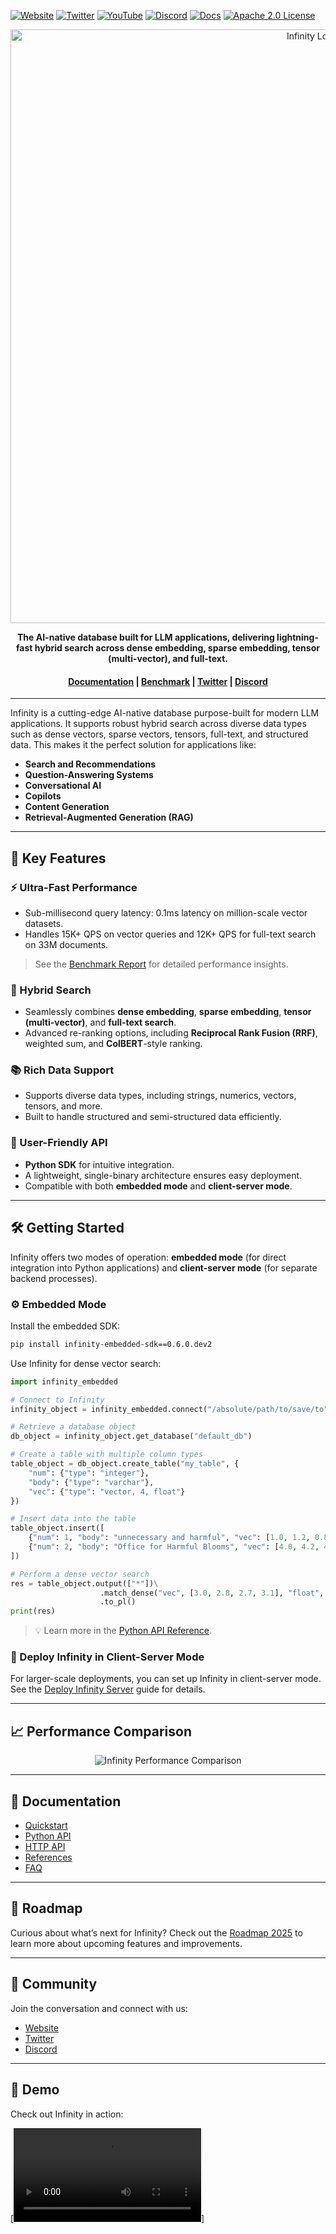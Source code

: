 [![Website](https://img.shields.io/website?up_message=AVAILABLE&down_message=DOWN&url=https%3A%2F%2Finfinities.pro&style=for-the-badge)](https://infinities.pro)
[![Twitter](https://img.shields.io/badge/Twitter-blue?style=for-the-badge&logo=twitter)](https://x.com/infinities_pro)
[![YouTube](https://img.shields.io/badge/YouTube-red?style=for-the-badge&logo=youtube)](https://www.youtube.com/@infinities-pro)
[![Discord](https://img.shields.io/badge/Discord-7289DA?style=for-the-badge&logo=discord&logoColor=white)](https://discord.gg/jEfRUwEYEV)
[![Docs](https://img.shields.io/badge/Docs-Documentation-green?style=for-the-badge)](https://docs.infinities.pro)
[![Apache 2.0 License](https://img.shields.io/badge/license-Apache%202.0-blueviolet?style=for-the-badge)](https://www.apache.org/licenses/LICENSE-2.0)


<div align="center">
  <img width="950" src="assets/logo2.jpg" alt="Infinity Logo"/>
</div>

<p align="center">
  <b>The AI-native database built for LLM applications, delivering lightning-fast hybrid search across dense embedding, sparse embedding, tensor (multi-vector), and full-text.</b>
</p>

<h4 align="center">
  <a href="https://docs.infinities.pro">Documentation</a> |
  <a href="https://docs.infinities.pro/benchmark">Benchmark</a> |
  <a href="https://x.com/infinities_pro">Twitter</a> |
  <a href="https://discord.gg/jEfRUwEYEV">Discord</a>
</h4>

---

Infinity is a cutting-edge AI-native database purpose-built for modern LLM applications. It supports robust hybrid search across diverse data types such as dense vectors, sparse vectors, tensors, full-text, and structured data. This makes it the perfect solution for applications like:

- **Search and Recommendations**
- **Question-Answering Systems**
- **Conversational AI**
- **Copilots**
- **Content Generation**
- **Retrieval-Augmented Generation (RAG)**

---

## 🚀 Key Features

### ⚡ Ultra-Fast Performance
- Sub-millisecond query latency: 0.1ms latency on million-scale vector datasets.
- Handles 15K+ QPS on vector queries and 12K+ QPS for full-text search on 33M documents.

> See the [Benchmark Report](https://docs.infinities.pro/benchmark) for detailed performance insights.

### 🔎 Hybrid Search
- Seamlessly combines **dense embedding**, **sparse embedding**, **tensor (multi-vector)**, and **full-text search**.
- Advanced re-ranking options, including **Reciprocal Rank Fusion (RRF)**, weighted sum, and **ColBERT**-style ranking.

### 📚 Rich Data Support
- Supports diverse data types, including strings, numerics, vectors, tensors, and more.
- Built to handle structured and semi-structured data efficiently.

### 🎯 User-Friendly API
- **Python SDK** for intuitive integration.
- A lightweight, single-binary architecture ensures easy deployment.
- Compatible with both **embedded mode** and **client-server mode**.

---

## 🛠 Getting Started

Infinity offers two modes of operation: **embedded mode** (for direct integration into Python applications) and **client-server mode** (for separate backend processes).

### ⚙ Embedded Mode

Install the embedded SDK:
```bash
pip install infinity-embedded-sdk==0.6.0.dev2
```

Use Infinity for dense vector search:
```python
import infinity_embedded

# Connect to Infinity
infinity_object = infinity_embedded.connect("/absolute/path/to/save/to")

# Retrieve a database object
db_object = infinity_object.get_database("default_db")

# Create a table with multiple column types
table_object = db_object.create_table("my_table", {
    "num": {"type": "integer"},
    "body": {"type": "varchar"},
    "vec": {"type": "vector, 4, float"}
})

# Insert data into the table
table_object.insert([
    {"num": 1, "body": "unnecessary and harmful", "vec": [1.0, 1.2, 0.8, 0.9]},
    {"num": 2, "body": "Office for Harmful Blooms", "vec": [4.0, 4.2, 4.3, 4.5]}
])

# Perform a dense vector search
res = table_object.output(["*"])\
                    .match_dense("vec", [3.0, 2.8, 2.7, 3.1], "float", "ip", 2)\
                    .to_pl()
print(res)
```

> 💡 Learn more in the [Python API Reference](https://docs.infinities.pro/pysdk_api_reference).

### 🔧 Deploy Infinity in Client-Server Mode

For larger-scale deployments, you can set up Infinity in client-server mode. See the [Deploy Infinity Server](https://docs.infinities.pro/deploy_infinity_server) guide for details.

---

## 📈 Performance Comparison

<div align="center">
  <img src="/mnt/data/Screenshot 2025-02-01 at 10.29.02.png" alt="Infinity Performance Comparison">
</div>

---

## 📜 Documentation

- [Quickstart](https://docs.infinities.pro/)
- [Python API](https://docs.infinities.pro/pysdk_api_reference)
- [HTTP API](https://docs.infinities.pro/http_api_reference)
- [References](https://docs.infinities.pro/references)
- [FAQ](https://docs.infinities.pro/FAQ)

---

## 🌟 Roadmap

Curious about what’s next for Infinity? Check out the [Roadmap 2025](https://infinities.pro/roadmap) to learn more about upcoming features and improvements.

---

## 🙌 Community

Join the conversation and connect with us:

- [Website](https://infinities.pro/)
- [Twitter](https://x.com/infinities_pro)
- [Discord](https://discord.gg/jEfRUwEYEV)

---

## 🎥 Demo

Check out Infinity in action:

[![Watch the Demo](assets/video.mov)]

